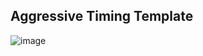 ## Aggressive Timing Template

![image](https://github.com/user-attachments/assets/732bec29-e7f4-4fde-9d78-e0a2ca4714cc)
